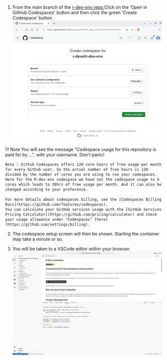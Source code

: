 
1. From the main branch of the [r-dev-env repo](https://github.com/r-devel/r-dev-env/tree/main),Click on the 'Open in GitHub Codespaces' button and then click the green 'Create Codespace' button.
![create codespace](../assets/rdev1.png)

!!! Note
    You will see the message "Codespace usage for this repository is paid for by ...", with your username. Don't panic!

    Note : Github Codespaces offers 120 core hours of free usage per month for every Github user. So the actual number of free hours is 120 divided by the number of cores you are using to run your codespaces.
    Here for the R-dev-env codespace we have set the codespace usage to 4 cores which leads to 30hrs of free usage per month. And it can also be changed according to your preference.

    For more details about codespaces billing, see the [Codespaces Billing Docs](https://github.com/features/codespaces). 
    You can calculate your GitHub services usage with the [GitHub Services Pricing Calculator](https://github.com/pricing/calculator) and check your usage allowance under "Codespaces" [here](https://github.com/settings/billing).


2. The codespace setup screen will then be shown. Starting the container may take a minute or so.

3. You will be taken to a VSCode editor within your browser.
![codespace](../assets/rdev3.png)


